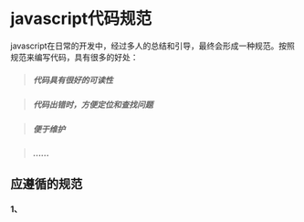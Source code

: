 # javascript代码规范

javascript在日常的开发中，经过多人的总结和引导，最终会形成一种规范。按照规范来编写代码，具有很多的好处：

>##### 代码具有很好的可读性

>##### 代码出错时，方便定位和查找问题

>##### 便于维护

>##### ......

## 应遵循的规范

#### 1、
